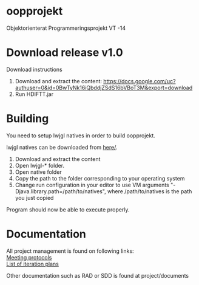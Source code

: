 oopprojekt
==========

Objektorienterat Programmeringsprojekt VT -14

Download release v1.0
==========
Download instructions

1. Download and extract the content: https://docs.google.com/uc?authuser=0&id=0BwTyNk16iQbddjZSdS16bVBoT3M&export=download
2. Run HDIFTT.jar

Building
==========
You need to setup lwjgl natives in order to build oopprojekt.

lwjgl natives can be downloaded from <a href="http://sourceforge.net/projects/java-game-lib/files/Official%20Releases/LWJGL%202.9.1/lwjgl-2.9.1.zip/download">here/</a>.

1. Download and extract the content
2. Open lwjgl-* folder.
3. Open native folder
4. Copy the path to the folder corresponding to your operating system
5. Change run configuration in your editor to use VM arguments "-Djava.library.path=/path/to/natives", where /path/to/natives is the path you just copied

Program should now be able to execute properly.

Documentation
==========
All project management is found on following links:
<br>
[Meeting protocols](https://github.com/Kuxe/oopprojekt/wiki/Meeting-protocols)
<br>
[List of iteration plans](https://github.com/Kuxe/oopprojekt/wiki/List-of-iteration-plans)


Other documentation such as RAD or SDD is found at project/documents